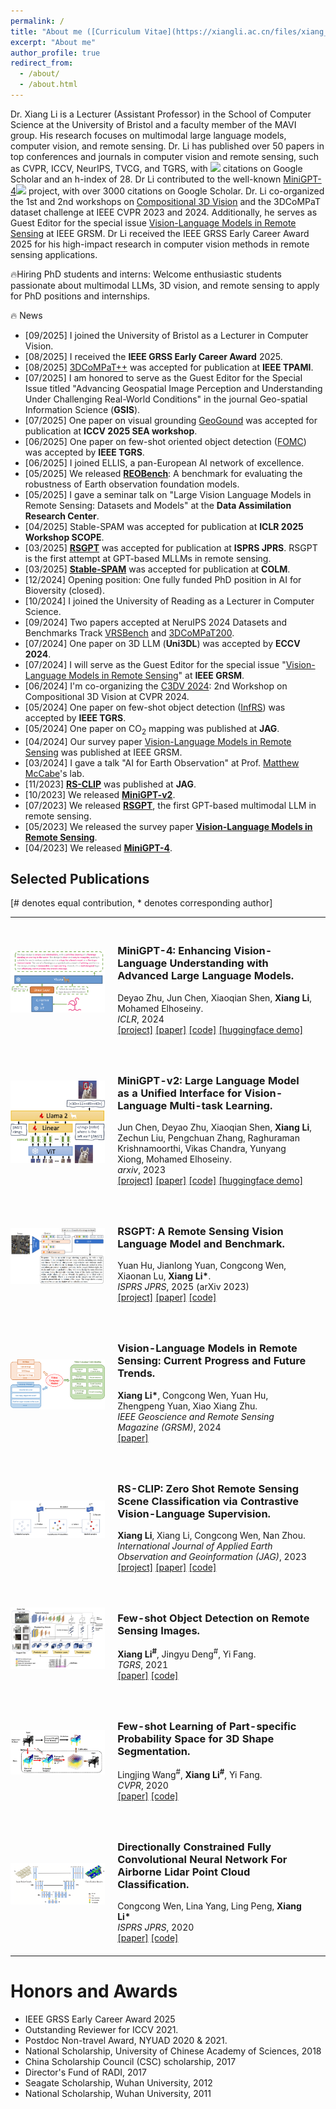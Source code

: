 ```yaml
---
permalink: /
title: "About me ([Curriculum Vitae](https://xiangli.ac.cn/files/xiang_en.pdf))"
excerpt: "About me"
author_profile: true
redirect_from: 
  - /about/
  - /about.html
---
```



Dr. Xiang Li is a Lecturer (Assistant Professor) in the School of Computer Science at the University of Bristol and a faculty member of the MAVI group. His research focuses on multimodal large language models, computer vision, and remote sensing. Dr. Li has published over 50 papers in top conferences and journals in computer vision and remote sensing, such as CVPR, ICCV, NeurIPS, TVCG, and TGRS, with <a href="https://scholar.google.com/citations?user=4Apl5FgAAAAJ&hl=en"><img src="https://img.shields.io/badge/Google%20Scholar-7900%20citations-9cf?logo=Google%20Scholar" /></a> citations on Google Scholar and an h-index of 28. Dr Li contributed to the well-known <a href="https://github.com/Vision-CAIR/MiniGPT-4">MiniGPT-4</a><img src="https://img.shields.io/github/stars/Vision-CAIR/MiniGPT-4?style=social" /> project, with over 3000 citations on Google Scholar. Dr. Li co-organized the 1st and 2nd workshops on [Compositional 3D Vision](https://3dcompat-dataset.org/workshop/C3DV24/) and the 3DCoMPaT dataset challenge at IEEE CVPR 2023 and 2024. Additionally, he serves as Guest Editor for the special issue [Vision-Language Models in Remote Sensing](https://www.grss-ieee.org/wp-content/uploads/2024/10/call-for-papers_GRSM_SI_VLM.pdf) at IEEE GRSM. Dr Li received the IEEE GRSS Early Career Award 2025 for his high-impact research in computer vision methods in remote sensing applications.

🔥Hiring PhD students and interns: Welcome enthusiastic students passionate about multimodal LLMs, 3D vision, and remote sensing to apply for PhD positions and internships.

🔥 News
* [09/2025] I joined the University of Bristol as a Lecturer in Computer Vision.
* [08/2025] I received the **IEEE GRSS Early Career Award** 2025.
* [08/2025] [3DCoMPaT++](https://arxiv.org/abs/2310.18511) was accepted for publication at **IEEE TPAMI**.
* [07/2025] I am honored to serve as the Guest Editor for the Special Issue titled "Advancing Geospatial Image Perception and Understanding Under Challenging Real-World Conditions" in the journal Geo-spatial Information Science (**GSIS**).
* [07/2025] One paper on visual grounding [GeoGound](https://github.com/VisionXLab/GeoGround) was accepted for publication at **ICCV 2025 SEA workshop**.
* [06/2025] One paper on few-shot oriented object detection ([FOMC](https://ieeexplore.ieee.org/document/11030667/)) was accepted by **IEEE TGRS**. 
* [06/2025] I joined ELLIS, a pan-European AI network of excellence. 
* [05/2025] We released [**REOBench**](https://github.com/lx709/REOBench): A benchmark for evaluating the robustness of Earth observation foundation models.
* [05/2025] I gave a seminar talk on "Large Vision Language Models in Remote Sensing: Datasets and Models" at the **Data Assimilation Research Center**.
* [04/2025] Stable-SPAM was accepted for publication at **ICLR 2025 Workshop SCOPE**.
* [03/2025] [**RSGPT**](https://github.com/Lavender105/RSGPT) was accepted for publication at **ISPRS JPRS**. RSGPT is the first attempt at GPT-based MLLMs in remote sensing.
* [03/2025] [**Stable-SPAM**](https://arxiv.org/abs/2502.17055) was accepted for publication at **COLM**. 
* [12/2024] Opening position: One fully funded PhD position in AI for Bioversity (closed).
* [10/2024] I joined the University of Reading as a Lecturer in Computer Science.
* [09/2024] Two papers accepted at NeruIPS 2024 Datasets and Benchmarks Track [VRSBench](https://github.com/lx709/VRSBench) and [3DCoMPaT200](https://github.com/3DCoMPaT200/3DCoMPaT200).
* [07/2024] One paper on 3D LLM (**Uni3DL**) was accepted by **ECCV 2024**.
* [07/2024] I will serve as the Guest Editor for the special issue "[Vision-Language Models in Remote Sensing](https://www.grss-ieee.org/wp-content/uploads/2024/10/call-for-papers_GRSM_SI_VLM.pdf)" at **IEEE GRSM**.
* [06/2024] I'm co-organizing the [C3DV 2024](https://3dcompat-dataset.org/workshop/C3DV24/): 2nd Workshop on Compositional 3D Vision at CVPR 2024.
* [05/2024] One paper on few-shot object detection ([InfRS](https://ieeexplore.ieee.org/document/10706935/)) was accepted by **IEEE TGRS**.
* [05/2024] One paper on CO<sub>2</sub> mapping was published at **JAG**.
* [04/2024] Our survey paper [Vision-Language Models in Remote Sensing](https://ieeexplore.ieee.org/document/10506064) was published at IEEE GRSM.
* [03/2024] I gave a talk "AI for Earth Observation" at Prof. [Matthew McCabe](https://www.kaust.edu.sa/en/study/faculty/matthew-mccabe)'s lab.
* [11/2023] [**RS-CLIP**](https://github.com/lx709/RS-CLIP) was published at **JAG**.
* [10/2023] We released [**MiniGPT-v2**](https://minigpt-4.github.io/).
* [07/2023] We released [**RSGPT**](https://github.com/Lavender105/RSGPT), the first GPT-based multimodal LLM in remote sensing.
* [05/2023] We released the survey paper [**Vision-Language Models in Remote Sensing**](https://arxiv.org/abs/2305.05726).
* [04/2023] We released [**MiniGPT-4**](https://minigpt-4.github.io/).

<h2><span>Selected Publications</span></h2>
[# denotes equal contribution, * denotes corresponding author]
<table cellspacing="0" cellpadding="0">

<tr>
<td style="padding:0px;width:30%;vertical-align:middle">
  <img src="../images/minigpt4.png" height="100%" width="100%" style="border-style: none">
</td>
<td style="padding:20px;width:70%;vertical-align:middle">  
  <h3> MiniGPT-4: Enhancing Vision-Language Understanding with Advanced Large Language Models.</h3>
  Deyao Zhu, Jun Chen, Xiaoqian Shen, <b>Xiang Li</b>, Mohamed Elhoseiny.
  <br>
  <em>ICLR</em>, 2024
  <br>
  <div>
    <a href="https://minigpt-4.github.io/">[project]</a>
    <a href="https://arxiv.org/abs/2304.10592">[paper]</a>
    <a href="https://github.com/Vision-CAIR/MiniGPT-4">[code]</a>
    <a href="https://huggingface.co/spaces/Vision-CAIR/minigpt4">[huggingface demo]</a>
  </div>  
</td>
</tr>  

<tr>
<td style="padding:0px;width:30%;vertical-align:middle">
  <img src="../images/minigpt-v2.png" height="100%" width="100%" style="border-style: none">
</td>
<td style="padding:20px;width:70%;vertical-align:middle">  
  <h3>MiniGPT-v2: Large Language Model as a Unified Interface for Vision-Language Multi-task Learning.</h3>
  Jun Chen, Deyao Zhu, Xiaoqian Shen, <b>Xiang Li</b>, Zechun Liu, Pengchuan Zhang, Raghuraman Krishnamoorthi, Vikas Chandra, Yunyang Xiong, Mohamed Elhoseiny.
  <br>
  <em>arxiv</em>, 2023
  <br>
  <div>
    <a href="https://minigpt-v2.github.io/">[project]</a>
    <a href="https://arxiv.org/abs/2310.09478">[paper]</a>
    <a href="https://github.com/Vision-CAIR/MiniGPT-4">[code]</a>
    <a href="https://huggingface.co/spaces/Vision-CAIR/MiniGPT-v2">[huggingface demo]</a>
  </div>  
</td>
</tr>  


<tr>
<td style="padding:0px;width:30%;vertical-align:middle">
  <img src="../images/rsgpt.png" height="100%" width="100%" style="border-style: none">
</td>
<td style="padding:20px;width:70%;vertical-align:middle">  
  <h3>RSGPT: A Remote Sensing Vision Language Model and Benchmark.</h3>
  Yuan Hu, Jianlong Yuan, Congcong Wen, Xiaonan Lu, <b>Xiang Li*</b>.
  <br>
  <em>ISPRS JPRS</em>, 2025 (arXiv 2023)
  <br>
  <div>
    <a href="https://github.com/Lavender105/RSGPT">[project]</a>
    <a href="https://arxiv.org/abs/2307.15266">[paper]</a>
    <a href="https://github.com/Lavender105/RSGPT">[code]</a>
  </div>  
</td>
</tr>  


<tr>
<td style="padding:0px;width:30%;vertical-align:middle">
  <img src="../images/rsvlm.png" height="100%" width="100%" style="border-style: none">
</td>
<td style="padding:20px;width:70%;vertical-align:middle">  
  <h3>Vision-Language Models in Remote Sensing: Current Progress and Future Trends.
  </h3>
  <b>Xiang Li*</b>, Congcong Wen, Yuan Hu, Zhengpeng Yuan, Xiao Xiang Zhu.
  <br>
  <em>IEEE Geoscience and Remote Sensing Magazine (GRSM)</em>, 2024
  <br>
  <div>
    <!-- <a href="https://minigpt-4.github.io/">[project]</a> -->
    <a href="https://arxiv.org/abs/2305.05726">[paper]</a>
    <!-- <a href="https://github.com/Vision-CAIR/MiniGPT-4">[code]</a> -->
    <!-- <a href="https://huggingface.co/spaces/Vision-CAIR/minigpt4">[huggingface demo]</a> -->
  </div>  
</td>
</tr> 



<tr>
<td style="padding:0px;width:30%;vertical-align:middle">
  <img src="../images/rsclip.png" height="100%" width="100%" style="border-style: none">
</td>
<td style="padding:20px;width:70%;vertical-align:middle">  
  <h3>RS-CLIP: Zero Shot Remote Sensing Scene Classification via Contrastive Vision-Language Supervision.</h3>
  <b>Xiang Li</b>, Xiang Li, Congcong Wen, Nan Zhou.
  <br>
  <em>International Journal of Applied Earth Observation and Geoinformation (JAG)</em>, 2023
  <br>
  <div>
    <a href="https://github.com/lx709/RS-CLIP">[project]</a>
    <a href="https://www.sciencedirect.com/science/article/pii/S1569843223003217">[paper]</a>
    <a href="https://github.com/lx709/RS-CLIP">[code]</a>
  </div>  
</td>
</tr>  



<tr>
<td style="padding:0px;width:30%;vertical-align:middle">
  <img src="../images/fsodm.png" height="100%" width="100%" style="border-style: none">
</td>
<td style="padding:20px;width:70%;vertical-align:middle">  
  <h3>Few-shot Object Detection on Remote Sensing Images.
  </h3>
  <b>Xiang Li<sup>#</sup></b>, Jingyu Deng<sup>#</sup>, Yi Fang.
  <br>
  <em>TGRS</em>, 2021
  <br>
  <div>
    <!-- <a href="https://github.com/xiaoqian-shen/MoStGAN-V/">[project]</a> -->
    <a href="https://ieeexplore.ieee.org/document/9362267">[paper]</a>
    <a href="https://github.com/lixiang-ucas/FSODM">[code]</a>
    <!-- <a href="https://huggingface.co/spaces/Vision-CAIR/minigpt4">[huggingface demo]</a> -->
  </div>  
</td>
</tr> 




<tr>
<td style="padding:0px;width:30%;vertical-align:middle">
  <img src="../images/wps-net.png" height="100%" width="100%" style="border-style: none">
</td>
<td style="padding:20px;width:70%;vertical-align:middle">  
  <h3>Few-shot Learning of Part-specific Probability Space for 3D Shape Segmentation.
  </h3>
  Lingjing Wang<sup>#</sup>, <b>Xiang Li<sup>#</sup></b>, Yi Fang.
  <br>
  <em>CVPR</em>, 2020
  <br>
  <div>
    <!-- <a href="https://github.com/xiaoqian-shen/MoStGAN-V/">[project]</a> -->
    <a href="https://paperswithcode.com/paper/few-shot-learning-of-part-specific">[paper]</a>
    <a href="https://github.com/Lingjing324/Few-Shot-Learning-of-Part-Specific-Probability-Space-for-3D-Shape-Segmentation">[code]</a>
    <!-- <a href="https://huggingface.co/spaces/Vision-CAIR/minigpt4">[huggingface demo]</a> -->
  </div>  
</td>
</tr> 



<tr>
<td style="padding:0px;width:30%;vertical-align:middle">
  <img src="../images/d-fcn.png" height="100%" width="100%" style="border-style: none">
</td>
<td style="padding:20px;width:70%;vertical-align:middle">  
  <h3>Directionally Constrained Fully Convolutional Neural Network For Airborne Lidar Point Cloud Classification.
  </h3>
  Congcong Wen, Lina Yang, Ling Peng, <b>Xiang Li*</b>
  <br>
  <em>ISPRS JPRS</em>, 2020
  <br>
  <div>
    <!-- <a href="https://github.com/xiaoqian-shen/MoStGAN-V/">[project]</a> -->
    <a href="https://authors.elsevier.com/a/1abO93I9x1cfvT">[paper]</a>
    <a href="https://https://github.com/lx709/D-FCN">[code]</a>
    <!-- <a href="https://huggingface.co/spaces/Vision-CAIR/minigpt4">[huggingface demo]</a> -->
  </div>  
</td>
</tr> 


</table>


Honors and Awards
======
* IEEE GRSS Early Career Award 2025
* Outstanding Reviewer for ICCV 2021.
* Postdoc Non-travel Award, NYUAD 2020 & 2021.
* National Scholarship, University of Chinese Academy of Sciences, 2018
* China Scholarship Council (CSC) scholarship, 2017
* Director's Fund of RADI, 2017
* Seagate Scholarship, Wuhan University, 2012
* National Scholarship, Wuhan University, 2011



